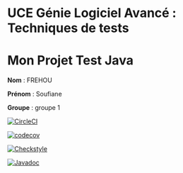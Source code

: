 # UCE Génie Logiciel Avancé : Techniques de tests

# Mon Projet Test Java

**Nom** : FREHOU

**Prénom** : Soufiane

**Groupe** : groupe 1

[![CircleCI](https://dl.circleci.com/status-badge/img/gh/frehou/ceri-m1-techniques-de-test/tree/master.svg?style=svg)](https://dl.circleci.com/status-badge/redirect/gh/frehou/ceri-m1-techniques-de-test/tree/master)


[![codecov](https://codecov.io/gh/frehou/ceri-m1-techniques-de-test/graph/badge.svg?token=HR2ZBVCCV0)](https://codecov.io/gh/frehou/ceri-m1-techniques-de-test)

[![Checkstyle](https://img.shields.io/badge/Checkstyle-Passing-green)](https://output.circle-artifacts.com/output/job/df62df98-4ad0-4a67-bab1-8464cd13fb5d/artifacts/0/checkstyle-report)

[![Javadoc](https://img.shields.io/badge/docs-Javadoc-blue)](https://frehou.github.io/ceri-m1-techniques-de-test/)

